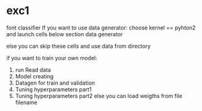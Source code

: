 # exc1
font classifier
If you want to use data generator:
  choose kernel == pyhton2 and launch cells below section data generator
  
else you can skip these cells and use data from directory

if you want to train your own model:
  1) run Read data
  2) Model creating
  3) Datagen for train and validation
  4) Tuning hyperparameters part1
  5) Tuning hyperparameters part2
  else you can load weigths from file filename
